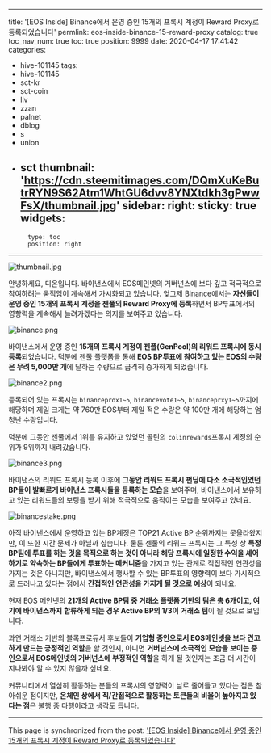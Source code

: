 
---
title: '[EOS Inside] Binance에서 운영 중인 15개의 프록시 계정이 Reward Proxy로 등록되었습니다'
permlink: eos-inside-binance-15-reward-proxy
catalog: true
toc_nav_num: true
toc: true
position: 9999
date: 2020-04-17 17:41:42
categories:
- hive-101145
tags:
- hive-101145
- sct-kr
- sct-coin
- liv
- zzan
- palnet
- dblog
- s
- union
- sct
thumbnail: 'https://cdn.steemitimages.com/DQmXuKeButrRYN9S62Atm1WhtGU6dvv8YNXtdkh3gPwwFsX/thumbnail.jpg'
sidebar:
    right:
        sticky: true
widgets:
    -
        type: toc
        position: right
---


![thumbnail.jpg](https://cdn.steemitimages.com/DQmXuKeButrRYN9S62Atm1WhtGU6dvv8YNXtdkh3gPwwFsX/thumbnail.jpg)

안녕하세요, 디온입니다. 바이낸스에서 EOS메인넷의 거버넌스에 보다 깊고 적극적으로 참여하려는 움직임이 계속해서 가시화되고 있습니다. 엊그제 Binance에서는 **자신들이 운영 중인 15개의 프록시 계정을 젠풀의 Reward Proxy에 등록**하면서 BP투표에서의 영향력을 계속해서 늘려가겠다는 의지를 보여주고 있습니다. 

![binance.png](https://cdn.steemitimages.com/DQmVyWR7aQnTDayv9NdXANQUXPHHVkDD3gsZwEnk5ViCGQX/binance.png)

바이낸스에서 운영 중인 **15개의 프록시 계정이 젠풀(GenPool)의 리워드 프록시에 동시 등록**되었습니다. 덕분에 젠풀 플랫폼을 통해 **EOS BP투표에 참여하고 있는 EOS의 수량은 무려 5,000만 개**에 달하는 수량으로 급격히 증가하게 되었습니다.

![binance2.png](https://cdn.steemitimages.com/DQmY9od2JJz5CN4K8yNa6dF9oKEcEmyrU6TRJindBtyeY4K/binance2.png)

등록되어 있는 프록시는 `binanceprox1~5`, `binancevote1~5`, `binanceprxy1~5`까지에 해당하며 제일 크게는 약 760만 EOS부터 제일 적은 수량은 약 100만 개에 해당하는 엄청난 수량입니다.

덕분에 그동안 젠풀에서 1위를 유지하고 있었던 콜린의 `colinrewards`프록시 계정의 순위가 9위까지 내려갔습니다. 


![binance3.png](https://cdn.steemitimages.com/DQmRmFdfY6LFhHnAUsK5M8tJrKo2VyV9tEwwWMDqVFWfxHn/binance3.png)

바이낸스의 리워드 프록시 등록 이후에 **그동안 리워드 프록시 펀딩에 다소 소극적인었던 BP들이 발빠르게 바이낸스 프록시들을 등록하는 모습**을 보여주며, 바이낸스에서 보유하고 있는 리워드들의 보팅을 받기 위해 적극적으로 움직이는 모습을 보여주고 있네요.

![binancestake.png](https://cdn.steemitimages.com/DQmZrh5JM26AkFX2czkjqxHHmp9KDBWZxzmgB5WVc4hxdY2/binancestake.png)

아직 바이낸스에서 운영하고 있는 BP계정은 TOP21 Active BP 순위까지는 못올라왔지만, 이 또한 시간 문제가 아닐까 싶습니다. 물론 젠풀의 리워드 프록시는 그 특성 상 **특정 BP팀에 투표를 하는 것을 목적으로 하는 것이 아니라 해당 프록시에 일정한 수익을 셰어하기로 약속하는 BP들에게 투표하는 메커니즘**을 가지고 있는 관계로 직접적인 연관성을 가지는 것은 아니지만, 바이낸스에서 행사할 수 있는 BP투표의 영향력이 보다 가시적으로 드러나고 있다는 점에서 **간접적인 연관성을 가지게 될 것으로 예상**이 되네요.

현재 EOS 메인넷의 **21개의 Active BP팀 중 거래소 플랫폼 기반의 팀은 총 6개이고, 여기에 바이낸스까지 합류하게 되는 경우 Active BP의 1/3이 거래소 팀**이 될 것으로 보입니다. 

과연 거래소 기반의 블록프로듀서 후보들이 **기업형 증인으로서 EOS메인넷을 보다 견고하게 만드는 긍정적인 역할**을 할 것인지, 아니면 **거버넌스에 소극적인 모습을 보이는 증인으로서 EOS메인넷의 거버넌스에 부정적인 역할**을 하게 될 것인지는 조금 더 시간이 지나봐야 알 수 있지 않을까 싶네요.

커뮤니티에서 열심히 활동하는 분들의 프록시의 영향력이 날로 줄어들고 있다는 점은 참 아쉬운 점이지만, **온체인 상에서 직/간접적으로 활동하는 토큰들의 비율이 높아지고 있다는 점**은 불행 중 다행이라고 생각도 듭니다.

- - -

This page is synchronized from the post: ['[EOS Inside] Binance에서 운영 중인 15개의 프록시 계정이 Reward Proxy로 등록되었습니다'](https://steemit.com/@donekim/eos-inside-binance-15-reward-proxy)
